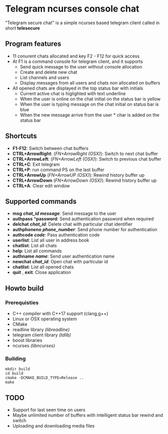 # Telegram ncurses console chat
"Telegram secure chat" is a simple ncurses based telegram client
called in short **telesecure**

## Program features
* 11 conurent chats allocated and key F2 - F12 for quick access
* At F1 is a command console for telegram client, and it supports
    * Send quick message to the user without console allocation
    * Create and delete new chat
    * List channels and users
    * Display messages from all users and chats non allocated on buffers
* All opened chats are displayed in the top status bar with initials
    * Current active chat is higlighted with text underline
    * When the user is online on the chat initial on the status bar is yellow
    * When the user is typing message on the chat initial on status bar is blue
    * When the new message arrive from the user * char is added on the status bar

## Shortcuts
* **F1-F12**: Switch between chat buffers
* **CTRL+ArrowRight**: (_FN+ArrowRight (OSX)_): Switch to next chat buffer
* **CTRL+ArrowLeft**: (_FN+ArrowLeft (OSX)_): Switch to previous chat buffer
* **CTRL+C**: Exit telegram
* **CTRL+P**: run command PS on the last buffer
* **CTRL+ArrowUp** (_FN+ArrowUP (OSX)_): Rewind history buffer up
* **CTRL+ArrowDown** (_FN+ArrowDown (OSX)_): Rewind history buffer up
* **CTRL+A**: Clear edit window


## Supported commands
* **msg** ***chat_id message***: Send message to the user
* **authpass** ***password**: Send authentication password when required
* **delchat** ***chat_id***: Delete chat with particular chat identifier
* **authphoneno** ***phone_number***: Send phone number for authentication
* **authcode** ***code***: Pass authentication code
* **userlist**: List all user in address book
* **chatlist**: List all chats
* **help**: List all commands
* **authname** ***name***: Send user authentication name
* **newchat** ***chat_id***: Open chat with particular id
* **chatlist**: List all opened chats
* **quit** , **exit**: Close application

## Howto build ##
### Prerequisties ###
* C++ compiler with C++17 support (clang,g++)
* Linux or OSX operating system
* CMake 
* readline library _(libreadline)_
* telegram client library _(tdlib)_
* boost libraries
* ncurses _(libncurses)_
### Building ###
```console
mkdir build 
cd build
cmake -DCMAKE_BUILD_TYPE=Release ..
make
```

## TODO ##
* Support for last seen time on users
* Maybe unlimited number of buffers with intelligent status bar 
rewind and switch
* Uploading and downloading media files
